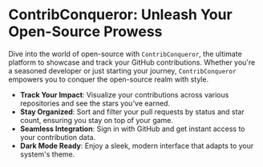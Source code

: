 # ContribConqueror: Unleash Your Open-Source Prowess

Dive into the world of open-source with `ContribConqueror`, the ultimate platform to showcase and track your GitHub contributions.
Whether you're a seasoned developer or just starting your journey, `ContribConqueror` empowers you to conquer the open-source realm with style.

- **Track Your Impact**: Visualize your contributions across various repositories and see the stars you've earned.
- **Stay Organized**: Sort and filter your pull requests by status and star count, ensuring you stay on top of your game.
- **Seamless Integration**: Sign in with GitHub and get instant access to your contribution data.
- **Dark Mode Ready**: Enjoy a sleek, modern interface that adapts to your system's theme.
